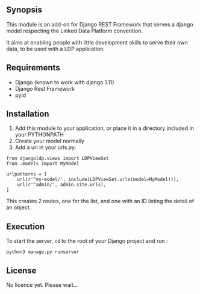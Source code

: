 ## Synopsis

This module is an add-on for Django REST Framework that serves a django model respecting the Linked Data Platform convention.

It aims at enabling people with little development skills to serve their own data, to be used with a LDP application.

## Requirements

* Django (known to work with django 1.11)
* Django Rest Framework
* pyld

## Installation

1. Add this module to your application, or place it in a directory included in your PYTHONPATH
2. Create your model normally
3. Add a url in your urls.py:

```
from djangoldp.views import LDPViewSet
from .models import MyModel

urlpatterns = [
    url(r'^my-model/', include(LDPViewSet.urls(model=MyModel))),
    url(r'^admin/', admin.site.urls),
]
```

This creates 2 routes, one for the list, and one with an ID listing the detail of an object.

## Execution
To start the server, `cd` to the root of your Django project and run :
```
python3 manage.py runserver
```

## License

No licence yet. Please wait...
